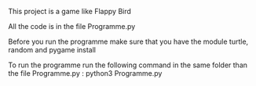 This project is a game like Flappy Bird

All the code is in the file Programme.py

Before you run the programme make sure that you have the module turtle, random and pygame install

To run the programme run the following command in the same folder than the file Programme.py : python3 Programme.py
